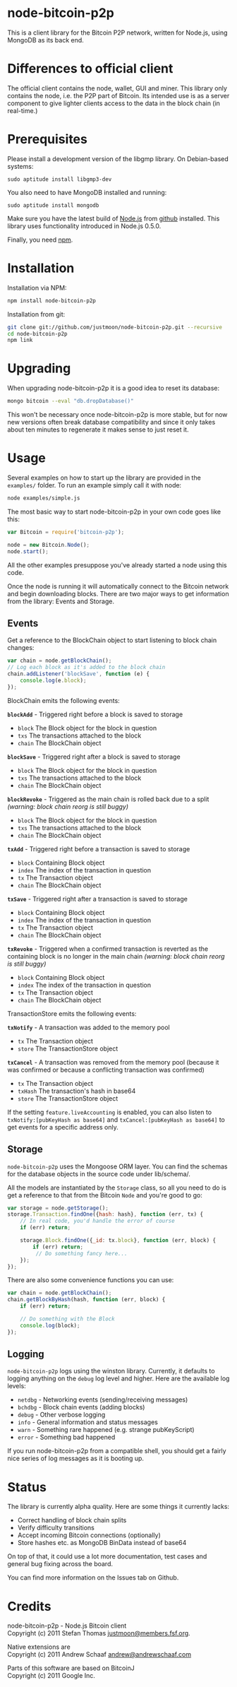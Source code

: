 # node-bitcoin-p2p

This is a client library for the Bitcoin P2P network, written for
Node.js, using MongoDB as its back end.

# Differences to official client

The official client contains the node, wallet, GUI and miner. This
library only contains the node, i.e. the P2P part of Bitcoin. Its
intended use is as a server component to give lighter clients
access to the data in the block chain (in real-time.)

# Prerequisites

Please install a development version of the libgmp library. On
Debian-based systems:

    sudo aptitude install libgmp3-dev

You also need to have MongoDB installed and running:

    sudo aptitude install mongodb

Make sure you have the latest build of [Node.js](http://nodejs.org/)
from [github](https://github.com/joyent/node) installed. This library
uses functionality introduced in Node.js 0.5.0.

Finally, you need [npm](http://npmjs.org/).

# Installation

Installation via NPM:

``` sh
npm install node-bitcoin-p2p
```

Installation from git:

``` sh
git clone git://github.com/justmoon/node-bitcoin-p2p.git --recursive
cd node-bitcoin-p2p
npm link
```

# Upgrading

When upgrading node-bitcoin-p2p it is a good idea to reset its
database:

``` sh
mongo bitcoin --eval "db.dropDatabase()"
```

This won't be necessary once node-bitcoin-p2p is more stable, but for
now new versions often break database compatibility and since it only
takes about ten minutes to regenerate it makes sense to just reset it.

# Usage

Several examples on how to start up the library are provided in the
`examples/` folder. To run an example simply call it with node:

``` sh
node examples/simple.js
```

The most basic way to start node-bitcoin-p2p in your own code  goes
like this:

``` js
var Bitcoin = require('bitcoin-p2p');

node = new Bitcoin.Node();
node.start();
```

All the other examples presuppose you've already started a node using
this code.

Once the node is running it will automatically connect to the Bitcoin
network and begin downloading blocks. There are two major ways to get
information from the library: Events and Storage.

## Events

Get a reference to the BlockChain object to start listening to block
chain changes:

``` js
var chain = node.getBlockChain();
// Log each block as it's added to the block chain
chain.addListener('blockSave', function (e) {
    console.log(e.block);
});
```

BlockChain emits the following events:

**`blockAdd`** - Triggered right before a block is saved to storage

- `block` The Block object for the block in question
- `txs` The transactions attached to the block
- `chain` The BlockChain object

**`blockSave`** - Triggered right after a block is saved to storage

- `block` The Block object for the block in question
- `txs` The transactions attached to the block
- `chain` The BlockChain object

**`blockRevoke`** - Triggered as the main chain is rolled back due to
a split *(warning: block chain reorg is still buggy)*

- `block` The Block object for the block in question
- `txs` The transactions attached to the block
- `chain` The BlockChain object

**`txAdd`** - Triggered right before a transaction is saved to storage

- `block` Containing Block object
- `index` The index of the transaction in question
- `tx` The Transaction object
- `chain` The BlockChain object

**`txSave`** - Triggered right after a transaction is saved to storage

- `block` Containing Block object
- `index` The index of the transaction in question
- `tx` The Transaction object
- `chain` The BlockChain object

**`txRevoke`** - Triggered when a confirmed transaction is reverted as
the containing block is no longer in the main chain *(warning: block
chain reorg is still buggy)*

- `block` Containing Block object
- `index` The index of the transaction in question
- `tx` The Transaction object
- `chain` The BlockChain object

TransactionStore emits the following events:

**`txNotify`** - A transaction was added to the memory pool

- `tx` The Transaction object
- `store` The TransactionStore object

**`txCancel`** - A transaction was removed from the memory pool
  (because it was confirmed or because a conflicting transaction was
  confirmed)

- `tx` The Transaction object
- `txHash` The transaction's hash in base64
- `store` The TransactionStore object

If the setting `feature.liveAccounting` is enabled, you can also
listen to `txNotify:[pubKeyHash as base64]` and `txCancel:[pubKeyHash as
base64]` to get events for a specific address only.

## Storage

`node-bitcoin-p2p` uses the Mongoose ORM layer. You can find the
schemas for the database objects in the source code under lib/schema/.

All the models are instantiated by the `Storage` class, so all you
need to do is get a reference to that from the Bitcoin `Node` and
you're good to go:

``` js
var storage = node.getStorage();
storage.Transaction.findOne({hash: hash}, function (err, tx) {
    // In real code, you'd handle the error of course
    if (err) return;

    storage.Block.findOne({_id: tx.block}, function (err, block) {
        if (err) return;
         // Do something fancy here...
    });
});
```

There are also some convenience functions you can use:

``` js
var chain = node.getBlockChain();
chain.getBlockByHash(hash, function (err, block) {
    if (err) return;

    // Do something with the Block
    console.log(block);
});
```

## Logging

`node-bitcoin-p2p` logs using the winston library. Currently, it
defaults to logging anything on the `debug` log level and higher. Here
are the available log levels:

- `netdbg` - Networking events (sending/receiving messages)
- `bchdbg` - Block chain events (adding blocks)
- `debug` - Other verbose logging
- `info` - General information and status messages
- `warn` - Something rare happened (e.g. strange pubKeyScript)
- `error` - Something bad happened

If you run node-bitcoin-p2p from a compatible shell, you should get a
fairly nice series of log messages as it is booting up.

# Status

The library is currently alpha quality. Here are some things it
currently lacks:

- Correct handling of block chain splits
- Verify difficulty transitions
- Accept incoming Bitcoin connections (optionally)
- Store hashes etc. as MongoDB BinData instead of base64

On top of that, it could use a lot more documentation, test
cases and general bug fixing across the board.

You can find more information on the Issues tab on Github.

# Credits

node-bitcoin-p2p - Node.js Bitcoin client  
Copyright (c) 2011 Stefan Thomas <justmoon@members.fsf.org>.

Native extensions are  
Copyright (c) 2011 Andrew Schaaf <andrew@andrewschaaf.com>

Parts of this software are based on BitcoinJ  
Copyright (c) 2011 Google Inc.
